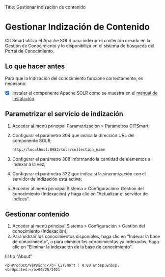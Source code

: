 Title: Gestionar indización de contenido

# Gestionar Indización de Contenido

CITSmart utiliza el Apache SOLR para indexar el contenido creado en la Gestión de Conocimiento y lo disponibiliza en el sistema de búsqueda del Portal de Conocimiento.

## Lo que hacer antes

Para que la Indización del conocimiento funcione correctamente, es necesario:

* [x] Instalar el componente Apache SOLR como se muestra en el [manual de instalación][1].

## Parametrizar el servicio de indización

1. Acceder al menú principal Parametrización > Parámetros CITSmart;
2. Configurar el parámetro 304 que indica la dirección URL del componente SOLR;

    ```sh
    http://localhost:8983/solr/collection_name
    ```

3. Configurar el parámetro 308 informando la cantidad de elementos a indexar a la vez;
4. Configurar el parámetro 332 que indica si la sincronización con el servidor de indización está activa;
5. Acceder al menú principal Sistema > Configuración> Gestión del conocimiento (Indexación) y haga clic en "Actualizar el servidor de índices".

## Gestionar contenido

1. Acceder al menú principal Sistema > Configuración > Gestión del conocimiento (Indexación);
2. Para indizar los conocimientos disponibles, haga clic en "Indexar la base de conocimiento", o para eliminar los conocimientos ya
indexados, haga clic en "Eliminar la indexación de la base de conocimiento".


!!! tip "About"

    <b>Product/Version:</b> CITSmart | 8.00 &nbsp;&nbsp;
    <b>Updated:</b>06/25/2021

[1]:/es-es/citsmart-platform-8/get-started/installation-and-upgrade/download-software.html#servidor-de-indexacion-apache-solr
